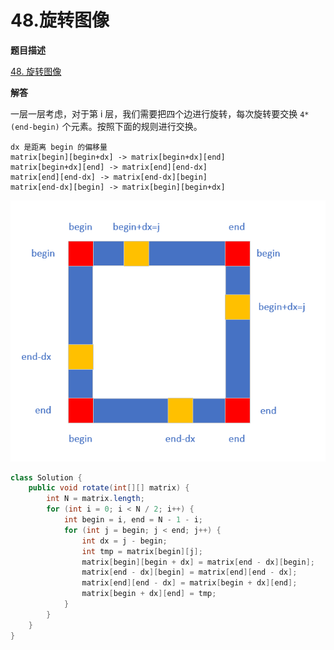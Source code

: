 # 48.旋转图像

**题目描述**

[48. 旋转图像](https://leetcode-cn.com/problems/rotate-image/)

**解答**

一层一层考虑，对于第 i 层，我们需要把四个边进行旋转，每次旋转要交换 `4*(end-begin)` 个元素。按照下面的规则进行交换。

```
dx 是距离 begin 的偏移量
matrix[begin][begin+dx] -> matrix[begin+dx][end]
matrix[begin+dx][end] -> matrix[end][end-dx]
matrix[end][end-dx] -> matrix[end-dx][begin]
matrix[end-dx][begin] -> matrix[begin][begin+dx]
```

![](_v_images/20190809104329436_180.png)

```java
class Solution {
    public void rotate(int[][] matrix) {
        int N = matrix.length;
        for (int i = 0; i < N / 2; i++) {
            int begin = i, end = N - 1 - i;
            for (int j = begin; j < end; j++) {
                int dx = j - begin;
                int tmp = matrix[begin][j];
                matrix[begin][begin + dx] = matrix[end - dx][begin];
                matrix[end - dx][begin] = matrix[end][end - dx];
                matrix[end][end - dx] = matrix[begin + dx][end];
                matrix[begin + dx][end] = tmp;
            }
        }
    }
}
```